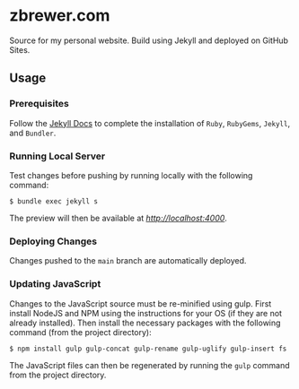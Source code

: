 # zbrewer.com

Source for my personal website. Build using Jekyll and deployed on GitHub Sites.

## Usage

### Prerequisites

Follow the [Jekyll Docs](https://jekyllrb.com/docs/installation/) to complete the installation of `Ruby`, `RubyGems`, `Jekyll`, and `Bundler`.

### Running Local Server

Test changes before pushing by running locally with the following command:

```console
$ bundle exec jekyll s
```

The preview will then be available at _<http://localhost:4000>_.

### Deploying Changes

Changes pushed to the `main` branch are automatically deployed.

### Updating JavaScript

Changes to the JavaScript source must be re-minified using gulp. First install NodeJS and NPM using the instructions for your OS (if they are not already installed). Then install the necessary packages with the following command (from the project directory):

```console
$ npm install gulp gulp-concat gulp-rename gulp-uglify gulp-insert fs
```

The JavaScript files can then be regenerated by running the `gulp` command from the project directory.